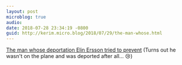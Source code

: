 ```yaml
---
layout: post
microblog: true
audio: 
date: 2018-07-28 23:34:19 -0800
guid: http://kerim.micro.blog/2018/07/29/the-man-whose.html
---
```

[The man whose deportation Elin Ersson tried to prevent](https://www.dw.com/en/the-man-whose-deportation-elin-ersson-tried-to-prevent/a-44841129?maca=en-Facebook-sharing) (Turns out he wasn't on the plane and was deported after all… 😢)
